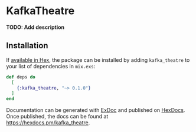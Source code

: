 # KafkaTheatre

**TODO: Add description**

## Installation

If [available in Hex](https://hex.pm/docs/publish), the package can be installed
by adding `kafka_theatre` to your list of dependencies in `mix.exs`:

```elixir
def deps do
  [
    {:kafka_theatre, "~> 0.1.0"}
  ]
end
```

Documentation can be generated with [ExDoc](https://github.com/elixir-lang/ex_doc)
and published on [HexDocs](https://hexdocs.pm). Once published, the docs can
be found at <https://hexdocs.pm/kafka_theatre>.

